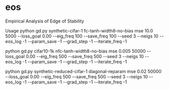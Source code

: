 # eos
Empirical Analysis of Edge of Stability


Usage
python gd.py synthetic-cifar-1 fc-tanh-width8-no-bias mse 10.0 5000 --loss_goal 0.00 --eig_freq 100 --save_freq 100 --seed 3 --neigs 10 --eos_log -1 --param_save -1 --grad_step -1 --iterate_freq -1

python gd.py cifar10-1k nfc-tanh-width8-no-bias mse 0.005 50000 --loss_goal 0.00 --eig_freq 500 --save_freq 500 --seed 3 --neigs 10 --eos_log -1 --param_save -1 --grad_step -1 --iterate_freq -1

python gd.py synthetic-reduced-cifar-1 diagonal-reparam mse 0.02 50000 --loss_goal 0.00 --eig_freq 500 --save_freq 500 --seed 3 --neigs 10 --eos_log -1 --param_save -1 --grad_step -1 --iterate_freq -1